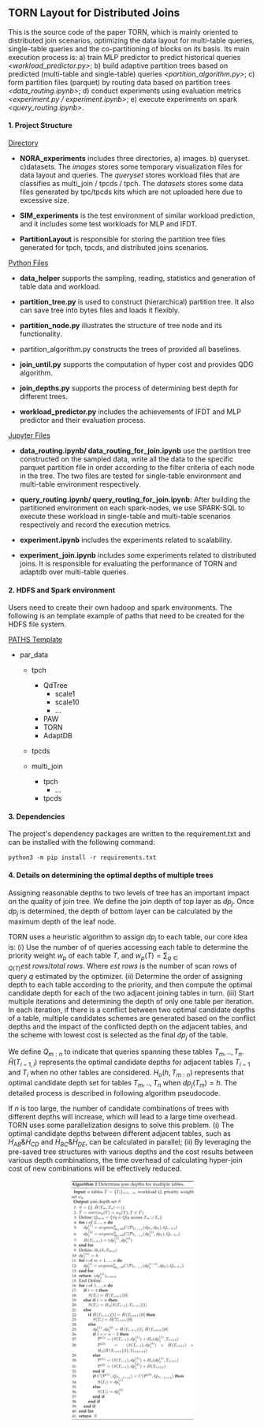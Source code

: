 ## TORN Layout for Distributed Joins

This is the source code of the paper TORN, which is mainly oriented to distributed join scenarios, optimizing the data layout for multi-table queries, single-table queries and the co-partitioning of blocks on its basis. Its main execution process is: a) train MLP predictor to predict historical queries _<workload_predictor.py>_; b) build adaptive partition trees based on predicted (multi-table and single-table) queries _<partition_algorithm.py>_; c) form partition files (parquet) by routing data based on partition trees _<data_routing.ipynb>_; d) conduct experiments using evaluation metrics _<experiment.py / experiment.ipynb>_; e) execute experiments on spark _<query_routing.ipynb>_.

#### 1. Project Structure

<u>Directory</u>

- **NORA_experiments** includes three directories, a) images. b) queryset. c)datasets. The *images* stores some temporary visualization files for data layout and queries. The *queryset* stores workload files that are classifies as multi_join / tpcds / tpch. The *datasets* stores some data files generated by tpc/tpcds kits which are not uploaded here due to excessive size. 
- **SIM_experiments** is the test environment of similar workload prediction, and it includes some test workloads for MLP and IFDT. 

- **PartitionLayout** is responsible for storing the partition tree files generated for tpch, tpcds, and distributed joins scenarios.

<u>Python Files</u>

- **data_helper** supports the sampling, reading, statistics and generation of table data and workload.

- **partition_tree.py**  is used to construct (hierarchical) partition tree. It also can save tree into bytes files and loads it flexibly.

- **partition_node.py** illustrates the structure of tree node and its functionality.
- partition_algorithm.py constructs the trees of provided all baselines.
- **join_until.py** supports the computation of hyper cost and provides QDG algorithm.
- **join_depths.py** supports the process of determining best depth for different trees.
- **workload_predictor.py** includes the achievements of IFDT and MLP predictor and their evaluation process.

<u>Jupyter Files</u>

- **data_routing.ipynb/ data_routing_for_join.ipynb**  use the partition tree constructed on the sampled data, write all the data to the specific parquet partition file in order according to the filter criteria of each node in the tree. The two files are tested for single-table environment and multi-table environment respectively.

- **query_routing.ipynb/ query_routing_for_join.ipynb:** After building the partitioned environment on each spark-nodes, we use SPARK-SQL to execute these workload in single-table and multi-table scenarios respectively and record the execution metrics.

- **experiment.ipynb** includes the experiments related to scalability.

- **experiment_join.ipynb** includes some experiments related to distributed joins. It is responsible for evaluating the performance of TORN and adaptdb over multi-table queries.

#### 2. HDFS and Spark environment

Users need to create their own hadoop and spark environments. The following is an template example of paths that need to be created for the HDFS file system.

<u>PATHS Template</u>

- par_data

  - tpch
    - QdTree
      - scale1
      - scale10
      - ...
    - PAW
    - TORN
    - AdaptDB
  - tpcds

  - multi_join
    - tpch
      - ...
    - tpcds

#### 3. Dependencies

The project's dependency packages are written to the requirement.txt and can be installed with the following command:

```shell
python3 -m pip install -r requirements.txt
```

#### 4. Details on determining the optimal depths of multiple trees

Assigning reasonable depths to two levels of tree has an important impact on the quality of join tree. We define the join depth of top layer as $dp_j$. Once $dp_j$ is determined, the depth of bottom layer can be calculated by the maximum depth of the leaf node.

TORN uses a heuristic algorithm to assign $dp_j$ to each table, our core idea is: (i) Use the number of of queries accessing each table to determine the priority weight $w_p$ of each table $T$, and $w_p(T)=\sum_{q\in Q(T)}{est\ rows}/{total\ rows}$. Where $est\ rows$ is the number of scan rows of query $q$ estimated by the optimizer. (ii) Determine the order of assigning depth to each table according to the priority, and then compute the optimal candidate depth for each of the two adjacent joining tables in turn. (iii) Start multiple iterations and determining the depth of only one table per iteration. In each iteration, if there is a conflict between two optimal candidate depths of a table, multiple candidates schemes are generated based on the conflict depths and the impact of the conflicted depth on the adjacent tables, and the scheme with lowest cost is selected as the final $dp_j$ of the table. 

We define $Q_{m:n}$ to indicate that queries spanning these tables $T_m,..,T_n$. $\hat{H}(T_{i-1,i})$ represents the optimal candidate depths for adjacent tables $T_{i-1}$ and $T_i$ when no other tables are considered. $H_o(h,T_{m:n})$ represents that optimal candidate depth set for tables $T_m,..,T_n$ when $dp_j(T_m)=h$. The detailed process is described in following algorithm pseudocode. 

If $n$ is too large, the number of candidate combinations of trees with different depths will increase, which will lead to a large time overhead. TORN uses some parallelization designs to solve this problem. (i) The optimal candidate depths between different adjacent tables, such as $\bar{H}_{AB}\&\bar{H}_{CD}$ and $\bar{H}_{BC}\&\bar{H}_{DE}$, can be calculated in parallel; (ii) By leveraging the pre-saved tree structures with various depths and the cost results between various depth combinations, the time overhead of calculating hyper-join cost of new combinations will be effectively reduced.


<center><img src="img.png" width="50%"></center>